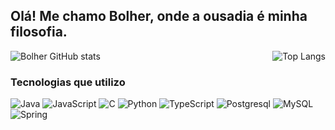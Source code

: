 ## Olá! Me chamo Bolher, onde a ousadia é minha filosofia.

<div style="display: flex; justify-content: space-between;">
  <img src="https://github-readme-stats.vercel.app/api?username=Bolher&show_icons=true&theme=merko" alt="Bolher GitHub stats" />
  <img src="https://github-readme-stats.vercel.app/api/top-langs/?username=Bolher&hide_progress=true" alt="Top Langs" />
</div>

### Tecnologias que utilizo

<div style="display: inline_block">
  <img/ alt = "Java" src = "https://img.shields.io/badge/Java-ED8B00?style=for-the-badge&logo=openjdk&logoColor=white">
  <img/ alt = "JavaScript" src = "https://img.shields.io/badge/JavaScript-323330?style=for-the-badge&logo=javascript&logoColor=F7DF1E">
  <img/ alt = "C" src = "https://img.shields.io/badge/C-00599C?style=for-the-badge&logo=c&logoColor=white" >
  <img/ alt = "Python" src = "https://img.shields.io/badge/Python-3776AB?style=for-the-badge&logo=python&logoColor=white">
  <img/ alt = "TypeScript" src = "https://img.shields.io/badge/TypeScript-007ACC?style=for-the-badge&logo=typescript&logoColor=white" >
  <img/ alt = "Postgresql" src = "https://img.shields.io/badge/PostgreSQL-316192?style=for-the-badge&logo=postgresql&logoColor=white">
  <img/ alt = "MySQL" src = "https://img.shields.io/badge/MySQL-00000F?style=for-the-badge&logo=mysql&logoColor=white">
  <img/ alt = "Spring" src = "https://img.shields.io/badge/Spring-6DB33F?style=for-the-badge&logo=spring&logoColor=white" >
</div>
